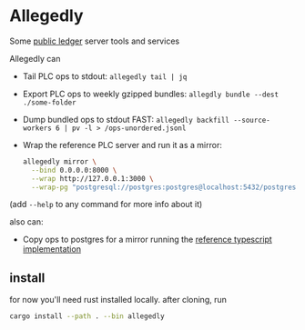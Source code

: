 # Allegedly

Some [public ledger](https://github.com/did-method-plc/did-method-plc) server tools and services

Allegedly can

- Tail PLC ops to stdout: `allegedly tail | jq`
- Export PLC ops to weekly gzipped bundles: `allegdly bundle --dest ./some-folder`
- Dump bundled ops to stdout FAST: `allegedly backfill --source-workers 6 | pv -l > /ops-unordered.jsonl`
- Wrap the reference PLC server and run it as a mirror:

    ```bash
    allegedly mirror \
      --bind 0.0.0.0:8000 \
      --wrap http://127.0.0.1:3000 \
      --wrap-pg "postgresql://postgres:postgres@localhost:5432/postgres"
   ```

(add `--help` to any command for more info about it)

also can:

- Copy ops to postgres for a mirror running the [reference typescript implementation](https://github.com/did-method-plc/did-method-plc)


## install

for now you'll need rust installed locally. after cloning, run

```bash
cargo install --path . --bin allegedly
```
